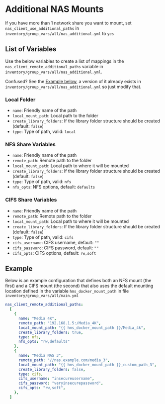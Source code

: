 # Additional NAS Mounts

If you have more than 1 network share you want to mount, set `nas_client_use_additional_paths` in `inventory/group_vars/all/nas_additional.yml` to `yes`

## List of Variables

Use the below variables to create a list of mappings in the `nas_client_remote_additional_paths` variable in `inventory/group_vars/all/nas_additional.yml`.

Confused? See the [Example below](#example), a version of it already exists in `inventory/group_vars/all/nas_additional.yml` so just modify that.

### Local Folder

- `name`: Friendly name of the path
- `local_mount_path`: Local path to the folder
- `create_library_folders`: If the library folder structure should be created (default: `false`)
- `type`: Type of path, valid: `local`

### NFS Share Variables

- `name`: Friendly name of the path
- `remote_path`: Remote path to the folder
- `local_mount_path`: Local path to where it will be mounted
- `create_library_folders`: If the library folder structure should be created (default: `false`)
- `type`: Type of path, valid: `nfs`
- `nfs_opts`: NFS options, default: `defaults`

### CIFS Share Variables

- `name`: Friendly name of the path
- `remote_path`: Remote path to the folder
- `local_mount_path`: Local path to where it will be mounted
- `create_library_folders`: If the library folder structure should be created (default: `false`)
- `type`: Type of path, valid: `cifs`
- `cifs_username`: CIFS username, default: `""`
- `cifs_password`: CIFS password, default: `""`
- `cifs_opts`: CIFS options, default: `rw,soft`

## Example

Below is an example configuration that defines both an NFS mount (the first) and a CIFS mount (the second) that also uses the default mounting location defined in the variable `hms_docker_mount_path` in file `inventory/group_vars/all/main.yml`

```yaml
nas_client_remote_additional_paths:
  [
    {
      name: "Media 4K",
      remote_path: "192.168.1.5:/Media_4K",
      local_mount_path: "{{ hms_docker_mount_path }}/Media_4k",
      create_library_folders: true,
      type: nfs,
      nfs_opts: "rw,defaults"
    },
    {
      name: "Media NAS 3",
      remote_path: "//nas.example.com/media_3",
      local_mount_path: "{{ hms_docker_mount_path }}_custom_path_3",
      create_library_folders: false,
      type: cifs,
      cifs_username: "insecureusername",
      cifs_password: "veryinsecurepassword",
      cifs_opts: "rw,soft",
    },
  ]
```
